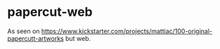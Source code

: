 # papercut-web
As seen on https://www.kickstarter.com/projects/mattiac/100-original-papercutt-artworks but web.
